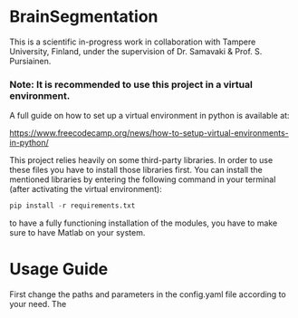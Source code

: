 # BrainSegmentation

This is a scientific in-progress work in collaboration with Tampere University, Finland, under the supervision of Dr. Samavaki & Prof. S. Pursiainen.

### Note: It is recommended to use this project in a virtual environment.

A full guide on how to set up a virtual environment in python is available at:

https://www.freecodecamp.org/news/how-to-setup-virtual-environments-in-python/

This project relies heavily on some third-party libraries. In order to use these files you have to install those libraries first. You can install the mentioned libraries by entering the following command in your terminal (after activating the virtual environment):

```python
pip install -r requirements.txt
```

to have a fully functioning installation of the modules, you have to make sure to have Matlab on your system.

# Usage Guide

First change the paths and parameters in the config.yaml file according to your need. The